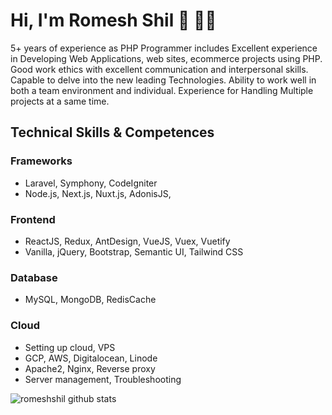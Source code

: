 # Hi, I'm Romesh Shil 👋 👨‍💻

5+ years of experience as PHP Programmer includes Excellent experience in Developing Web
Applications, web sites, ecommerce projects using PHP. Good work ethics with excellent
communication and interpersonal skills. Capable to delve into the new leading Technologies. Ability to
work well in both a team environment and individual. Experience for Handling Multiple projects at a
same time.

## Technical Skills & Competences

### Frameworks
- Laravel, Symphony, CodeIgniter
- Node.js, Next.js, Nuxt.js, AdonisJS,

### Frontend
- ReactJS, Redux, AntDesign, VueJS, Vuex, Vuetify
- Vanilla, jQuery, Bootstrap, Semantic UI, Tailwind CSS

### Database
- MySQL, MongoDB, RedisCache

### Cloud
- Setting up cloud, VPS
- GCP, AWS, Digitalocean, Linode
- Apache2, Nginx, Reverse proxy
- Server management, Troubleshooting


![romeshshil github stats](https://github-readme-stats.vercel.app/api?username=romeshshil&show_icons=true&hide_border=true)

